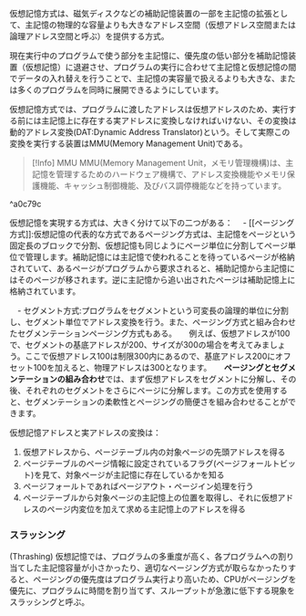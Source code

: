 仮想記憶方式は、磁気ディスクなどの補助記憶装置の一部を主記憶の拡張として、主記憶の物理的な容量よりも大きなアドレス空間（仮想アドレス空間または論理アドレス空間と呼ぶ）を提供する方式。

現在実行中のプログラムで使う部分を主記憶に、優先度の低い部分を補助記憶装置（仮想記憶）に退避させ、プログラムの実行に合わせて主記憶と仮想記憶の間でデータの入れ替えを行うことで、主記憶の実容量で扱えるよりも大きな、または多くのプログラムを同時に展開できるようにしています。

仮想記憶方式では、プログラムに渡したアドレスは仮想アドレスのため、実行する前には主記憶上に存在する実アドレスに変換しなければいけない、その変換は動的アドレス変換(DAT:Dynamic Address Translator)という。そして実際この変換を実行する装置はMMU(Memory Management Unit)である。

> [!Info] MMU
> MMU(Memory Management Unit，メモリ管理機構)は、主記憶を管理するためのハードウェア機構で、アドレス変換機能やメモリ保護機能、キャッシュ制御機能、及びバス調停機能などを持っています。

^a0c79c

仮想記憶を実現する方式は、大きく分けて以下の二つがある：
　- [[ページング方式]]:仮想記憶の代表的な方式であるページング方式は、主記憶をページという固定長のブロックで分割、仮想記憶も同じようにページ単位に分割してページ単位で管理します。補助記憶には主記憶で使われることを待っているページが格納されていて、あるページがプログラムから要求されると、補助記憶から主記憶にはそのページが移されます。逆に主記憶から追い出されたページは補助記憶上に格納されています。

　- セグメント方式:プログラムをセグメントという可変長の論理的単位に分割し、セグメント単位でアドレス変換を行う。また、ページング方式と組み合わせたセグメンテーションページング方式もある。
　  例えば、仮想アドレスが100で、セグメントの基底アドレスが200、サイズが300の場合を考えてみましょう。ここで仮想アドレス100は制限300内にあるので、基底アドレス200にオフセット100を加えると、物理アドレスは300となります。
　  **ページングとセグメンテーションの組み合わせ**では、まず仮想アドレスをセグメントに分解し、その後、それぞれのセグメントをさらにページに分解します。この方式を使用すると、セグメンテーションの柔軟性とページングの簡便さを組み合わせることができます。

仮想記憶アドレスと実アドレスの変換は：
1. 仮想アドレスから、ページテーブル内の対象ページの先頭アドレスを得る
2. ページテーブルのページ情報に設定されているフラグ(ページフォールトビット)を見て、対象ページが主記憶に存在しているかを知る
3. ページフォールトであればページアウト・ページイン処理を行う
4. ページテーブルから対象ページの主記憶上の位置を取得し、それに仮想アドレスのページ内変位を加えて求める主記憶上のアドレスを得る

### スラッシング
(Thrashing)
仮想記憶では、プログラムの多重度が高く、各プログラムへの割り当てした主記憶容量が小さかったり、適切なページング方式が取らなかったりすると、ページングの優先度はプログラム実行より高いため、CPUがページングを優先に、プログラムに時間を割り当てず、スループットが急激に低下する現象をスラッシングと呼ぶ。




